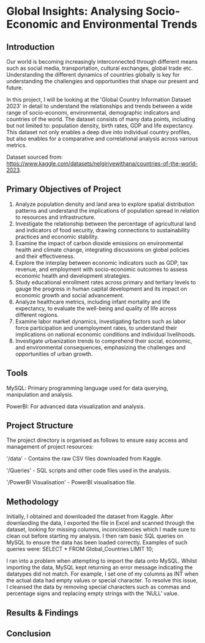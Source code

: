 # Global Insights: Analysing Socio-Economic and Environmental Trends
## Introduction
Our world is becoming increasingly interconnected through different means such as social media, transportation, cultural exchanges, global trade etc. Understanding the different dynamics of countries globally is key for understanding the challengies and opportunities that shape our present and future.

In this project, I will be looking at the 'Global Country Information Dataset 2023' in detail to understand the relationships and trends between a wide range of socio-economi, environmental, demographic indicators and countries of the world. The dataset consists of many data points, including but not limited to: population density, birth rates, GDP and life expectancy. This dataset not only enables a deep dive into individual country profiles, but also enables for a comparative and correlational analysis across various metrics.

Dataset sourced from: https://www.kaggle.com/datasets/nelgiriyewithana/countries-of-the-world-2023.

## Primary Objectives of Project
1. Analyze population density and land area to explore spatial distribution patterns and understand the implications of population spread in relation to resources and infrastructure.
2. Investigate the relationship between the percentage of agricultural land and indicators of food security, drawing connections to sustainability practices and economic stability.
3. Examine the impact of carbon dioxide emissions on environmental health and climate change, integrating discussions on global policies and their effectiveness.
4. Explore the interplay between economic indicators such as GDP, tax revenue, and employment with socio-economic outcomes to assess economic health and development strategies.
5. Study educational enrollment rates across primary and tertiary levels to gauge the progress in human capital development and its impact on economic growth and social advancement.
6. Analyze healthcare metrics, including infant mortality and life expectancy, to evaluate the well-being and quality of life across different regions.
7. Examine labor market dynamics, investigating factors such as labor force participation and unemployment rates, to understand their implications on national economic conditions and individual livelihoods.
8. Investigate urbanization trends to comprehend their social, economic, and environmental consequences, emphasizing the challenges and opportunities of urban growth.

## Tools 
MySQL: Primary programming language used for data querying, manipulation and analysis.

PowerBI: For advanced data visualization and analysis.

## Project Structure
The project directory is organised as follows to ensure easy access and management of project resources:

'/data' - Contains the raw CSV files downloaded from Kaggle.

'/Queries' - SQL scripts and other code files used in the analysis.

'/PowerBI Visualisation' - PowerBI visualisation file.

## Methodology

Initially, I obtained and downloaded the dataset from Kaggle. After downlaoding the data, I exported the file in Excel and scanned through the dataset, looking for missing columns, inconcistencies which I made sure to clean out before starting my analysis. I then ram basic SQL queries on MySQL to ensure the data has been loaded correctly. Examples of such queries were: SELECT * FROM Global_Countries LIMIT 10;

I ran into a problem when attempting to import the data onto MySQL. Whilst importing the data, MySQL kept returning an error message indicating the datatypes did not match. For example, I set one of my columns as INT when the actual data had empty values or special character. To resolve this issue, I cleansed the data by removing special characters such as commas and percentage signs and replacing empty strings with the 'NULL' value.

## Results & Findings

## Conclusion

